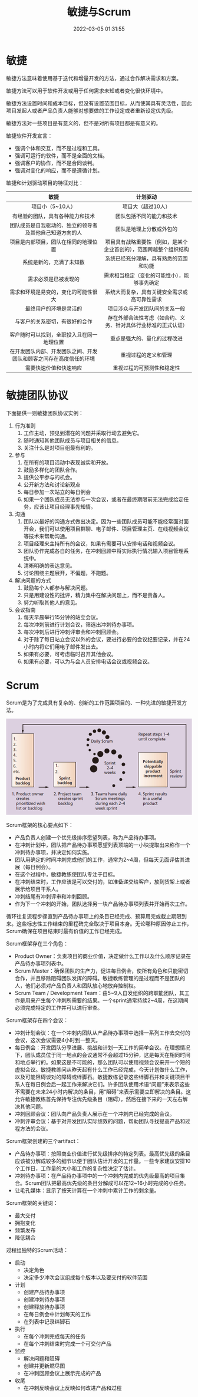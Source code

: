 ﻿---
title: 敏捷与Scrum
date: 2022-03-05 01:31:55
summary: 本文分享软件工程的敏捷方法和Scrum方法。
tags:
- 软件项目管理
categories:
- 软件工程
---

# 敏捷

敏捷方法意味着使用基于迭代和增量开发的方法，通过合作解决需求和方案。

敏捷方法可以用于软件开发或用于任何需求未知或者变化很快环境中。

敏捷方法设置时间和成本目标，但没有设置范围目标，从而使其具有灵活性，因此项目发起人或者产品负责人能够对想要做的工作设定或者重新设定优先级。

敏捷方法对一些项目是有意义的，但不是对所有项目都是有意义的。

敏捷软件开发宣言：
- 强调个体和交互，而不是过程和工具。
- 强调可运行的软件，而不是全面的文档。
- 强调客户的协作，而不是合同谈判。
- 强调对变化的响应，而不是遵循计划。

敏捷和计划驱动项目的特征对比：

| 敏捷 | 计划驱动 |
|:----:|:----:|
| 项目小（5\~10人） | 项目大（超过10人） |
| 有经验的团队，具有各种能力和技术 | 团队包括不同的能力和技术 |
| 团队成员是自我驱动的、独立的领导者及其他自己知道方向的人 | 团队是地理上分散或外包的 |
| 项目是内部项目，团队在相同的地理位置 | 项目具有战略重要性（例如，是某个企业首创的），范围跨越整个组织结构 |
| 系统是新的，充满了未知数 | 系统已经充分理解，具有熟悉的范围和功能 |
| 需求必须是已被发现的 | 需求相当稳定（变化的可能性小），能够事先确定 |
| 需求和环境是易变的，变化的可能性很大 | 系统大而复杂，具有关键安全需求或高可靠性需求 |
| 最终用户的环境是灵活的 | 项目涉众与开发团队间的关系一般 |
| 与客户的关系密切，有很好的合作 | 存在外部合法性考虑（如合约、义务、针对具体行业标准的正式认证） |
| 客户随时可以找到，全职投入且在同一地理位置 | 重点是强大的、量化的过程改进 |
| 在开发团队内部、开发团队之间、开发团队和顾客之间存在高度信任的环境 | 重视过程的定义和管理 |
| 需要快速价值和快速响应 | 重视过程的可预测性和稳定性 |

# 敏捷团队协议

下面提供一则敏捷团队协议实例：
1. 行为准则
    1. 工作主动，预见到潜在的问题并采取行动去避免它。
    2. 随时通知其他团队成员与项目相关的信息。
    3. 关注什么是对项目组最有利的。
2. 参与	
    1. 在所有的项目活动中表现诚实和开放。
    2. 鼓励多样化的团队合作。
    3. 提供公平参与的机会。
    4. 公开新方法和讨论新观点
    5. 每日参加一次站立的每日例会
    6. 如果一个团队成员无法参与一次会议，或者在最终期限前无法完成给定任务，应该让项目经理事先知情。
3. 沟通
    1. 团队以最好的沟通方式做出决定。因为一些团队成员可能不能经常面对面开会，我们可以使用项目群聊、电子邮件、项目管理主页、在线视频会议等技术来帮助沟通。
    2. 项目经理来主持所有的会议，如果有需要可以安排电话和视频会议。
    3. 团队协作完成各自的任务，在冲刺回顾中将实际执行情况输入项目管理系统中。
    4. 清晰明确的表达意见。
    5. 讨论围绕主题展开，不偏题，不跑题。
4. 解决问题的方式
    1. 鼓励每个人都参与解决问题。
    2. 只是用建设性的批评，精力集中在解决问题上，而不是责备人。
    3. 努力听取其他人的意见。
5. 会议指南
    1. 每天早晨举行15分钟的站立会议。
    2. 每次冲刺前进行计划会议，筛选出冲刺待办事项。
    3. 每次冲刺后进行冲刺评审会和冲刺回顾会。
    4. 对于除了每日站立会议以外的会议，要进行必要的会议纪要记录，并在24小时内将它们用电子邮件发出去。
    5. 如果有必要，可考虑临时召开其他会议。
    6. 如果有必要，可以为与会人员安排电话会议或视频会议。

# Scrum

Scrum是为了完成具有复杂的、创新的工作范围项目的、一种先进的敏捷开发方法。

![](../../../images/软件工程/软件项目管理/敏捷与Scrum/1.png)

Scrum框架的核心要点如下：
- 产品负责人创建一个优先级排序愿望列表，称为产品待办事项。
- 在冲刺计划中，团队把产品待办事项愿望列表顶端的一小块提取出来称作一个冲刺待办事项，并决定如何实施。
- 团队用确定的时间冲刺完成他们的工作，通常为2\~4周，但每天见面评估其进展（每日例会）。
- 在这个过程中，敏捷教练使团队专注于目标。
- 在冲刺结束时，工作应该是可以交付的，如准备递交给客户，放到货架上或者展示给项目干系人。
- 冲刺结尾有冲刺评审和冲刺回顾。
- 作为下一个冲刺的开始，团队选择另一块产品待办事项列表并开始再次工作。

循环往复流程步骤直到产品待办事项上的条目已经完成、预算用完或截止期限到来。这些标志性工作结束的里程碑完全取决于项目本身。无论哪种原因停止工作，Scrum确保在项目结束时最有价值的工作已经完成。

Scrum框架存在三个角色：
- Product Owner：负责项目的商业价值，决定做什么工作以及什么顺序记录在产品待办事项列表中。
- Scrum Master：确保团队的生产力，促进每日例会，使所有角色和只能密切合作，并且移除阻碍团队发挥的障碍。敏捷教练管理的是过程而不是团队的人，他们必须对产品负责人和团队放心地放弃控制权。
- Scrum Team / Development Team：由5\~9人自发组织的跨职能团队，其工作是用来产生每个冲刺所需要的结果。一个sprint通常持续2\~4周，在这期间必须完成特定的工作并可以进行审查。

Scrum框架存在四个会议：
- 冲刺计划会议：在一个冲刺内团队从产品待办事项中选择一系列工作去交付的会议，这次会议需要4小时到一整天。
- 每日例会：开发团队分享进展、挑战和计划一天工作的简单会议。在理想情况下，团队成员位于同一地点的会议通常不会超过15分钟，这是每天在相同时间和地点举行的。如果这是不可能的，那么团队可以使用视频会议来开一个短的虚拟会议。敏捷教练问从昨天起有什么工作已经完成，今天计划做什么工作，以及可能阻碍谈对的障碍或绊脚石。敏捷教练记录这些绊脚石并和关键项目干系人在每日例会后一起工作来解决它们。许多团队使用术语“问题”来表示这些不需要在未来24小时内解决的条目，用“阻碍”来表示需要立即解决的条目。这允许敏捷教练首先保持专注优先级条目（阻碍），然后在接下来的一天左右解决其他问题。
- 冲刺回顾会议：团队向产品负责人展示在一个冲刺内已经完成的会议。
- 冲刺评审会议：基于对开发团队实际绩效的问题，帮助团队寻找提高产品和过程方法的会议。

Scrum框架创建的三个artifact：
- 产品待办事项：按照商业价值进行优先级排序的特定列表。最高优先级的条目应该被分解成较多的细节以便于团队估计开发的工作量。一些专家建议安排10个工作日，工作量的大小和工作的复杂性决定了估计。
- 冲刺待办事项：在产品待办事项中的一个冲刺内完成的优先级最高的项目集合。Scrum团队把最高优先级的条目分解成可以花12\~16小时完成的小任务。
- 让毛孔媒体：显示了按天计算在一个冲刺中累计工作的剩余量。

Scrum框架的关键词：
- 最大交付
- 拥抱变化
- 频繁发布
- 降低耦合

过程组独特的Scrum活动：
- 启动
    - 决定角色
    - 决定多少冲次会议组成每个版本以及要交付的软件范围
- 计划
    - 创建产品待办事项
    - 创建冲刺待办事项
    - 创建释放待办事项
    - 在每日例会中计划每天的工作
    - 在列表中记录绊脚石
- 执行
    - 在每个冲刺完成每天的任务
    - 在每个冲刺结束时完成一个可交付产品
- 监控
    - 解决问题和阻碍
    - 创建并更新燃尽图
    - 在冲刺回顾会议上展示完成的产品
- 收尾
    - 在冲刺反映会议上反映如何改进产品和过程

